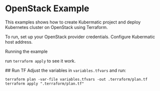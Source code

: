 # OpenStack Example

This examples shows how to create Kubermatic project and deploy Kubernetes cluster on OpenStack using Terraform.

To run, set up your OpenStack provider credentials. Configure Kubermatic host address.

Running the example

run `terraform apply` to see it work.

## Run TF
Adjust the variables in `variables.tfvars` and run:
```
terraform plan -var-file variables.tfvars -out .terraform/plan.tf
terraform apply ".terraform/plan.tf"
```
